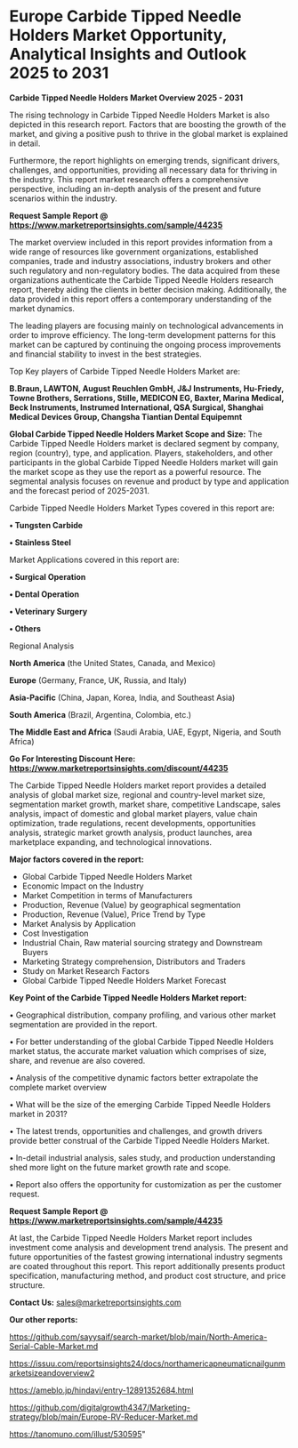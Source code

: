 # Europe Carbide Tipped Needle Holders Market Opportunity, Analytical Insights and Outlook 2025 to 2031

<Strong> Carbide Tipped Needle Holders Market Overview 2025 - 2031</strong>

The rising technology in Carbide Tipped Needle Holders Market is also depicted in this research report. Factors that are boosting the growth of the market, and giving a positive push to thrive in the global market is explained in detail.

Furthermore, the report highlights on emerging trends, significant drivers, challenges, and opportunities, providing all necessary data for thriving in the industry. This report market research offers a comprehensive perspective, including an in-depth analysis of the present and future scenarios within the industry.

<strong>Request Sample Report @ <a href=https://www.marketreportsinsights.com/sample/44235>https://www.marketreportsinsights.com/sample/44235</a></strong>

The market overview included in this report provides information from a wide range of resources like government organizations, established companies, trade and industry associations, industry brokers and other such regulatory and non-regulatory bodies. The data acquired from these organizations authenticate the Carbide Tipped Needle Holders research report, thereby aiding the clients in better decision making. Additionally, the data provided in this report offers a contemporary understanding of the market dynamics.

The leading players are focusing mainly on technological advancements in order to improve efficiency. The long-term development patterns for this market can be captured by continuing the ongoing process improvements and financial stability to invest in the best strategies.

Top Key players of Carbide Tipped Needle Holders Market are:

<strong>B.Braun, LAWTON, August Reuchlen GmbH, J&J Instruments, Hu-Friedy, Towne Brothers, Serrations, Stille, MEDICON EG, Baxter, Marina Medical, Beck Instruments, Instrumed International, QSA Surgical, Shanghai Medical Devices Group, Changsha Tiantian Dental Equipemnt</strong>

<strong><b>Global Carbide Tipped Needle Holders Market Scope and Size:</b></strong>
The Carbide Tipped Needle Holders market is declared segment by company, region (country), type, and application. Players, stakeholders, and other participants in the global Carbide Tipped Needle Holders market will gain the market scope as they use the report as a powerful resource. The segmental analysis focuses on revenue and product by type and application and the forecast period of 2025-2031.

Carbide Tipped Needle Holders Market Types covered in this report are:

<strong>•  Tungsten Carbide

•  Stainless Steel</strong>

Market Applications covered in this report are:

<strong>•  Surgical Operation

•  Dental Operation

•  Veterinary Surgery

•  Others</strong> 

Regional Analysis

<strong>North America</strong> (the United States, Canada, and Mexico)

<strong>Europe</strong> (Germany, France, UK, Russia, and Italy)

<strong>Asia-Pacific</strong> (China, Japan, Korea, India, and Southeast Asia)

<strong>South America</strong> (Brazil, Argentina, Colombia, etc.)

<strong>The Middle East and Africa</strong> (Saudi Arabia, UAE, Egypt, Nigeria, and South Africa)

<strong>Go For Interesting Discount Here: <a href=https://www.marketreportsinsights.com/discount/44235>https://www.marketreportsinsights.com/discount/44235</a></strong>

The Carbide Tipped Needle Holders market report provides a detailed analysis of global market size, regional and country-level market size, segmentation market growth, market share, competitive Landscape, sales analysis, impact of domestic and global market players, value chain optimization, trade regulations, recent developments, opportunities analysis, strategic market growth analysis, product launches, area marketplace expanding, and technological innovations.

<strong><b>Major factors covered in the report:</b></strong>
<ul>
  <li>Global Carbide Tipped Needle Holders Market </li>
  <li>Economic Impact on the Industry</li>
  <li>Market Competition in terms of Manufacturers</li>
  <li>Production, Revenue (Value) by geographical segmentation</li>
  <li>Production, Revenue (Value), Price Trend by Type</li>
  <li>Market Analysis by Application</li>
  <li>Cost Investigation</li>
  <li>Industrial Chain, Raw material sourcing strategy and Downstream Buyers</li>
  <li>Marketing Strategy comprehension, Distributors and Traders</li>
  <li>Study on Market Research Factors</li>
  <li>Global Carbide Tipped Needle Holders Market Forecast</li>
</ul>

<strong><b>Key Point of the Carbide Tipped Needle Holders Market report:</b></strong>

• Geographical distribution, company profiling, and various other market segmentation are provided in the report.

• For better understanding of the global Carbide Tipped Needle Holders market status, the accurate market valuation which comprises of size, share, and revenue are also covered.

• Analysis of the competitive dynamic factors better extrapolate the complete market overview

• What will be the size of the emerging Carbide Tipped Needle Holders market in 2031?

• The latest trends, opportunities and challenges, and growth drivers provide better construal of the Carbide Tipped Needle Holders Market.

• In-detail industrial analysis, sales study, and production understanding shed more light on the future market growth rate and scope.

• Report also offers the opportunity for customization as per the customer request.

<strong>Request Sample Report @ <a href=https://www.marketreportsinsights.com/sample/44235>https://www.marketreportsinsights.com/sample/44235</a></strong>

At last, the Carbide Tipped Needle Holders Market report includes investment come analysis and development trend analysis. The present and future opportunities of the fastest growing international industry segments are coated throughout this report. This report additionally presents product specification, manufacturing method, and product cost structure, and price structure.

<strong>Contact Us:</strong>
sales@marketreportsinsights.com

<strong>Our other reports:</strong>

<a href=https://github.com/sayysaif/search-market/blob/main/North-America-Serial-Cable-Market.md>https://github.com/sayysaif/search-market/blob/main/North-America-Serial-Cable-Market.md</a>

<a href=https://issuu.com/reportsinsights24/docs/northamericapneumaticnailgunmarketsizeandoverview2>https://issuu.com/reportsinsights24/docs/northamericapneumaticnailgunmarketsizeandoverview2</a>

<a href=https://ameblo.jp/hindavi/entry-12891352684.html>https://ameblo.jp/hindavi/entry-12891352684.html</a>

<a href=https://github.com/digitalgrowth4347/Marketing-strategy/blob/main/Europe-RV-Reducer-Market.md>https://github.com/digitalgrowth4347/Marketing-strategy/blob/main/Europe-RV-Reducer-Market.md</a>

<a href=https://tanomuno.com/illust/530595>https://tanomuno.com/illust/530595</a>"
